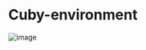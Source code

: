 # Cuby-environment

![image](https://github.com/user-attachments/assets/3cc36b33-fab1-43c0-9c68-8e92ab335b65)

